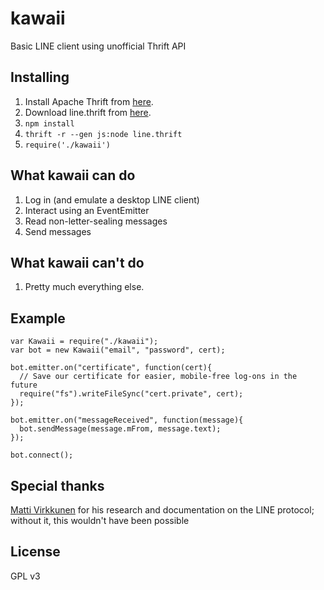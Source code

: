 # kawaii

Basic LINE client using unofficial Thrift API

## Installing
1. Install Apache Thrift from [here](http://thrift.apache.org/).
2. Download line.thrift from [here](http://altrepo.eu/git/line-protocol/).
3. `npm install`
4. `thrift -r --gen js:node line.thrift`
5. `require('./kawaii')`

## What kawaii can do
1. Log in (and emulate a desktop LINE client)
2. Interact using an EventEmitter
3. Read non-letter-sealing messages
4. Send messages

## What kawaii can't do
1. Pretty much everything else.

## Example
````
var Kawaii = require("./kawaii");
var bot = new Kawaii("email", "password", cert);

bot.emitter.on("certificate", function(cert){
  // Save our certificate for easier, mobile-free log-ons in the future
  require("fs").writeFileSync("cert.private", cert);
});

bot.emitter.on("messageReceived", function(message){
  bot.sendMessage(message.mFrom, message.text);
});

bot.connect();
````

## Special thanks
[Matti Virkkunen](http://altrepo.eu/git/line-protocol/) for his research and
documentation on the LINE protocol; without it, this wouldn't have been possible

## License
GPL v3

